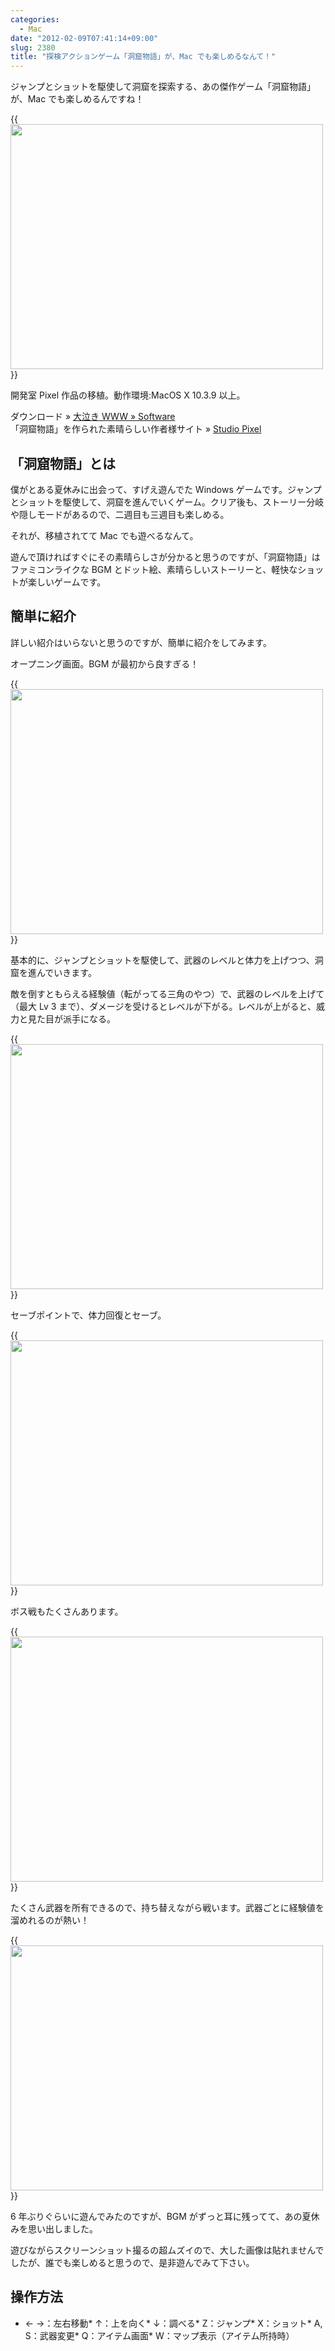 ```yaml
---
categories:
  - Mac
date: "2012-02-09T07:41:14+09:00"
slug: 2380
title: "探検アクションゲーム「洞窟物語」が、Mac でも楽しめるなんて！"
---
```


ジャンプとショットを駆使して洞窟を探索する、あの傑作ゲーム「洞窟物語」が、Mac でも楽しめるんですね！

{{<img alt="" src="/images/2012/02/2380_1.png" width="500" height="392">}}

開発室 Pixel 作品の移植。動作環境:MacOS X 10.3.9 以上。

ダウンロード » [大泣き WWW » Software](http://www.nakiwo.com/blog/software)  
「洞窟物語」を作られた素晴らしい作者様サイト » [Studio Pixel](http://hp.vector.co.jp/authors/VA022293/)

## 「洞窟物語」とは

僕がとある夏休みに出会って、すげえ遊んでた Windows ゲームです。ジャンプとショットを駆使して、洞窟を進んでいくゲーム。クリア後も、ストーリー分岐や隠しモードがあるので、二週目も三週目も楽しめる。

それが、移植されてて Mac でも遊べるなんて。

遊んで頂ければすぐにその素晴らしさが分かると思うのですが、「洞窟物語」はファミコンライクな BGM とドット絵、素晴らしいストーリーと、軽快なショットが楽しいゲームです。

## 簡単に紹介

詳しい紹介はいらないと思うのですが、簡単に紹介をしてみます。

オープニング画面。BGM が最初から良すぎる！

{{<img alt="" src="/images/2012/02/2380_1.png" width="500" height="392">}}

基本的に、ジャンプとショットを駆使して、武器のレベルと体力を上げつつ、洞窟を進んでいきます。

敵を倒すともらえる経験値（転がってる三角のやつ）で、武器のレベルを上げて（最大 Lv 3 まで）、ダメージを受けるとレベルが下がる。レベルが上がると、威力と見た目が派手になる。

{{<img alt="" src="/images/2012/02/2380_3.png" width="500" height="392">}}

セーブポイントで、体力回復とセーブ。

{{<img alt="" src="/images/2012/02/2380_4.png" width="500" height="392">}}

ボス戦もたくさんあります。

{{<img alt="" src="/images/2012/02/2380_5.png" width="500" height="392">}}

たくさん武器を所有できるので、持ち替えながら戦います。武器ごとに経験値を溜めれるのが熱い！

{{<img alt="" src="/images/2012/02/2380_6.png" width="500" height="392">}}

6 年ぶりぐらいに遊んでみたのですが、BGM がずっと耳に残ってて、あの夏休みを思い出しました。

遊びながらスクリーンショット撮るの超ムズイので、大した画像は貼れませんでしたが、誰でも楽しめると思うので、是非遊んでみて下さい。

## 操作方法

- ← →：左右移動* ↑：上を向く* ↓：調べる* Z：ジャンプ* X：ショット* A, S：武器変更* Q：アイテム画面\* W：マップ表示（アイテム所持時）
